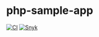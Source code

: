 # php-sample-app

[![CI](https://github.com/g3rhard/werf-docker-testing/actions/workflows/main.yml/badge.svg)](https://github.com/g3rhard/werf-docker-testing/actions/workflows/main.yml)
[![Snyk](https://github.com/g3rhard/werf-docker-testing/actions/workflows/snyk-container-analysis.yml/badge.svg)](https://github.com/g3rhard/werf-docker-testing/actions/workflows/snyk-container-analysis.yml)
